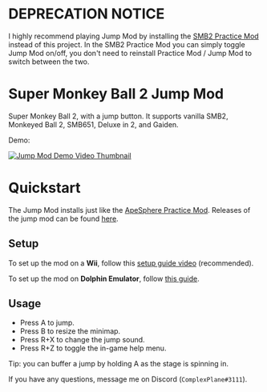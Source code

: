 # DEPRECATION NOTICE

I highly recommend playing Jump Mod by installing the [SMB2 Practice Mod](https://github.com/complexplane/apesphere) instead of this project. In the SMB2 Practice Mod you can simply toggle Jump Mod on/off, you don't need to reinstall Practice Mod / Jump Mod to switch between the two.

# Super Monkey Ball 2 Jump Mod

Super Monkey Ball 2, with a jump button. It supports vanilla SMB2, Monkeyed Ball 2, SMB651, Deluxe in 2, and Gaiden.

Demo:

[![Jump Mod Demo Video Thumbnail](https://img.youtube.com/vi/kWAunK6Av-Q/0.jpg)](https://www.youtube.com/watch?v=kWAunK6Av-Q)

# Quickstart

The Jump Mod installs just like the [ApeSphere Practice Mod](https://github.com/complexplane/apesphere). Releases of the jump mod can be found [here](https://github.com/ComplexPlane/SMB2JumpMod/releases).

## Setup

To set up the mod on a **Wii**, follow this [setup guide video](https://www.youtube.com/watch?v=BwI_HtiMUiQ&list=PL7BL-I_VX5tNeBwc7jlweIXvf59QG_dMG&index=1) (recommended).

To set up the mod on **Dolphin Emulator**, follow [this guide](/doc/dolphin-setup-guide.md). 

## Usage

* Press A to jump.
* Press B to resize the minimap.
* Press R+X to change the jump sound.
* Press R+Z to toggle the in-game help menu.

Tip: you can buffer a jump by holding A as the stage is spinning in.

If you have any questions, message me on Discord (`ComplexPlane#3111`).
